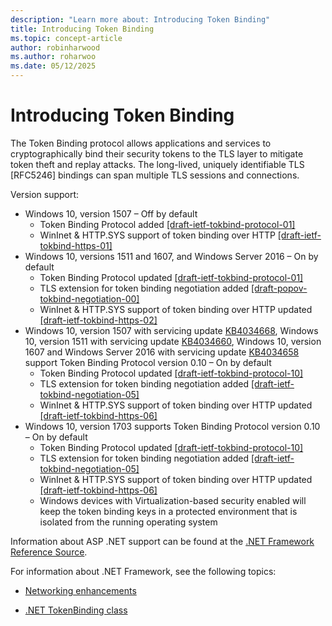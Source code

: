 ```yaml
---
description: "Learn more about: Introducing Token Binding"
title: Introducing Token Binding
ms.topic: concept-article
author: robinharwood
ms.author: roharwoo
ms.date: 05/12/2025
---
```


# Introducing Token Binding

The Token Binding protocol allows applications and services to cryptographically bind their security tokens to the TLS layer to mitigate token theft and replay attacks.
The long-lived, uniquely identifiable TLS [RFC5246] bindings can span multiple TLS sessions and connections.

Version support:

- Windows 10, version 1507 – Off by default
    - Token Binding Protocol added [[draft-ietf-tokbind-protocol-01]](https://datatracker.ietf.org/doc/draft-ietf-tokbind-protocol/01/)
    - WinInet & HTTP.SYS support of token binding over HTTP [[draft-ietf-tokbind-https-01]](https://datatracker.ietf.org/doc/draft-ietf-tokbind-https/01/)
- Windows 10, versions 1511 and 1607, and Windows Server 2016 – On by default
    - Token Binding Protocol updated [[draft-ietf-tokbind-protocol-01]](https://datatracker.ietf.org/doc/draft-ietf-tokbind-protocol/01/)
    - TLS extension for token binding negotiation added [[draft-popov-tokbind-negotiation-00]](https://tools.ietf.org/html/draft-popov-tokbind-negotiation-00)
    - WinInet & HTTP.SYS support of token binding over HTTP updated [[draft-ietf-tokbind-https-02]](https://datatracker.ietf.org/doc/draft-ietf-tokbind-https/02/)
- Windows 10, version 1507 with servicing update [KB4034668](https://support.microsoft.com/kb/KB4034668), Windows 10, version 1511 with servicing update [KB4034660](https://support.microsoft.com/kb/KB4034660), Windows 10, version 1607 and Windows Server 2016 with servicing update [KB4034658](https://support.microsoft.com/kb/KB4034658) support Token Binding Protocol version 0.10 – On by default
    - Token Binding Protocol updated [[draft-ietf-tokbind-protocol-10]](https://datatracker.ietf.org/doc/draft-ietf-tokbind-protocol/10/)
    - TLS extension for token binding negotiation added [[draft-ietf-tokbind-negotiation-05]](https://tools.ietf.org/html/draft-ietf-tokbind-negotiation-05)
    - WinInet & HTTP.SYS support of token binding over HTTP updated [[draft-ietf-tokbind-https-06]](https://datatracker.ietf.org/doc/draft-ietf-tokbind-https/06/)
- Windows 10, version 1703 supports Token Binding Protocol version 0.10 – On by default
    - Token Binding Protocol updated [[draft-ietf-tokbind-protocol-10]](https://datatracker.ietf.org/doc/draft-ietf-tokbind-protocol/10/)
    - TLS extension for token binding negotiation added [[draft-ietf-tokbind-negotiation-05]](https://tools.ietf.org/html/draft-ietf-tokbind-negotiation-05)
    - WinInet & HTTP.SYS support of token binding over HTTP updated [[draft-ietf-tokbind-https-06]](https://datatracker.ietf.org/doc/draft-ietf-tokbind-https/06/)
    - Windows devices with Virtualization-based security enabled will keep the token binding keys in a protected environment that is isolated from the running operating system

Information about ASP .NET support can be found at the [.NET Framework Reference Source](https://referencesource.microsoft.com/#System.Web/ITlsTokenBindingInfo.cs,4a5e5668f5c31170).

For information about .NET Framework, see the following topics:

- [Networking enhancements](https://blogs.msdn.microsoft.com/dotnet/2015/11/30/net-framework-4-6-1-is-now-available/#networking)

- [.NET TokenBinding class](/dotnet/api/system.security.authentication.extendedprotection.tokenbinding?view=netframework-4.8&preserve-view=true)

